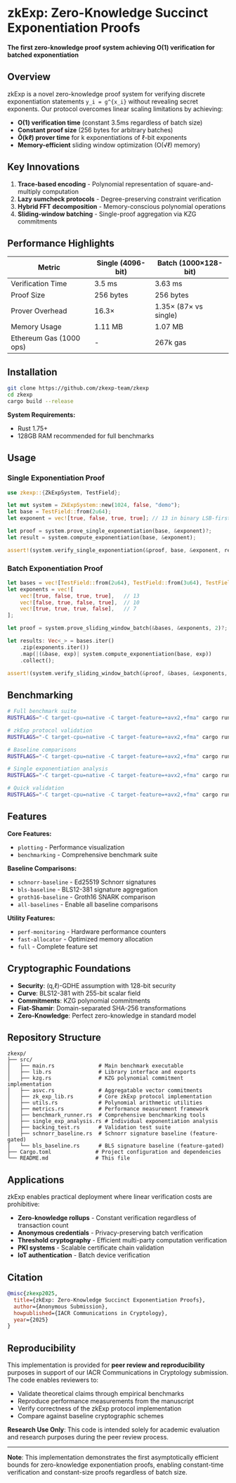 # zkExp: Zero-Knowledge Succinct Exponentiation Proofs

**The first zero-knowledge proof system achieving O(1) verification for batched exponentiation**

## Overview

zkExp is a novel zero-knowledge proof system for verifying discrete exponentiation statements `y_i = g^{x_i}` without revealing secret exponents. Our protocol overcomes linear scaling limitations by achieving:

- **O(1) verification time** (constant 3.5ms regardless of batch size)
- **Constant proof size** (256 bytes for arbitrary batches)  
- **Õ(kℓ) prover time** for k exponentiations of ℓ-bit exponents
- **Memory-efficient** sliding window optimization (O(√ℓ) memory)

## Key Innovations

1. **Trace-based encoding** - Polynomial representation of square-and-multiply computation
2. **Lazy sumcheck protocols** - Degree-preserving constraint verification  
3. **Hybrid FFT decomposition** - Memory-conscious polynomial operations
4. **Sliding-window batching** - Single-proof aggregation via KZG commitments

## Performance Highlights

| Metric                      | Single (4096-bit) | Batch (1000×128-bit) |
|-----------------------------|-------------------|----------------------|
| Verification Time           | 3.5 ms            | 3.63 ms              |
| Proof Size                  | 256 bytes         | 256 bytes            |
| Prover Overhead             | 16.3×             | 1.35× (87× vs single)|
| Memory Usage                | 1.11 MB           | 1.07 MB              |
| Ethereum Gas (1000 ops)     | -                 | 267k gas             |

## Installation

```bash
git clone https://github.com/zkexp-team/zkexp
cd zkexp
cargo build --release
```

**System Requirements:**
- Rust 1.75+
- 128GB RAM recommended for full benchmarks

## Usage

### Single Exponentiation Proof

```rust
use zkexp::{ZkExpSystem, TestField};

let mut system = ZkExpSystem::new(1024, false, "demo");
let base = TestField::from(2u64);
let exponent = vec![true, false, true, true]; // 13 in binary LSB-first

let proof = system.prove_single_exponentiation(base, &exponent)?;
let result = system.compute_exponentiation(base, &exponent);

assert!(system.verify_single_exponentiation(&proof, base, &exponent, result));
```

### Batch Exponentiation Proof

```rust
let bases = vec![TestField::from(2u64), TestField::from(3u64), TestField::from(5u64)];
let exponents = vec![
    vec![true, false, true, true],   // 13
    vec![false, true, false, true],  // 10  
    vec![true, true, true, false],   // 7
];

let proof = system.prove_sliding_window_batch(&bases, &exponents, 2)?;

let results: Vec<_> = bases.iter()
    .zip(exponents.iter())
    .map(|(&base, exp)| system.compute_exponentiation(base, exp))
    .collect();

assert!(system.verify_sliding_window_batch(&proof, &bases, &exponents, &results));
```

## Benchmarking

```bash
# Full benchmark suite
RUSTFLAGS="-C target-cpu=native -C target-feature=+avx2,+fma" cargo run --release --features full

# zkExp protocol validation
RUSTFLAGS="-C target-cpu=native -C target-feature=+avx2,+fma" cargo run --release zkexp

# Baseline comparisons
RUSTFLAGS="-C target-cpu=native -C target-feature=+avx2,+fma" cargo run --release --features all-baselines baselines

# Single exponentiation analysis  
RUSTFLAGS="-C target-cpu=native -C target-feature=+avx2,+fma" cargo run --release single-analysis

# Quick validation
RUSTFLAGS="-C target-cpu=native -C target-feature=+avx2,+fma" cargo run --release backing-quick
```

## Features

**Core Features:**
- `plotting` - Performance visualization
- `benchmarking` - Comprehensive benchmark suite

**Baseline Comparisons:**
- `schnorr-baseline` - Ed25519 Schnorr signatures
- `bls-baseline` - BLS12-381 signature aggregation
- `groth16-baseline` - Groth16 SNARK comparison
- `all-baselines` - Enable all baseline comparisons

**Utility Features:**
- `perf-monitoring` - Hardware performance counters
- `fast-allocator` - Optimized memory allocation
- `full` - Complete feature set

## Cryptographic Foundations

- **Security**: (q,ℓ)-GDHE assumption with 128-bit security
- **Curve**: BLS12-381 with 255-bit scalar field
- **Commitments**: KZG polynomial commitments
- **Fiat-Shamir**: Domain-separated SHA-256 transformations
- **Zero-Knowledge**: Perfect zero-knowledge in standard model

## Repository Structure

```
zkexp/
├── src/
│   ├── main.rs              # Main benchmark executable
│   ├── lib.rs               # Library interface and exports
│   ├── kzg.rs               # KZG polynomial commitment implementation
│   ├── asvc.rs              # Aggregatable vector commitments
│   ├── zk_exp_lib.rs        # Core zkExp protocol implementation
│   ├── utils.rs             # Polynomial arithmetic utilities
│   ├── metrics.rs           # Performance measurement framework
│   ├── benchmark_runner.rs  # Comprehensive benchmarking tools
│   ├── single_exp_analysis.rs # Individual exponentiation analysis
│   ├── backing_test.rs      # Validation test suite
│   ├── schnorr_baseline.rs  # Schnorr signature baseline (feature-gated)
│   └── bls_baseline.rs      # BLS signature baseline (feature-gated)
├── Cargo.toml              # Project configuration and dependencies
└── README.md               # This file
```

## Applications

zkExp enables practical deployment where linear verification costs are prohibitive:

- **Zero-knowledge rollups** - Constant verification regardless of transaction count
- **Anonymous credentials** - Privacy-preserving batch verification
- **Threshold cryptography** - Efficient multi-party computation verification
- **PKI systems** - Scalable certificate chain validation
- **IoT authentication** - Batch device verification

## Citation

```bibtex
@misc{zkexp2025,
  title={zkExp: Zero-Knowledge Succinct Exponentiation Proofs},
  author={Anonymous Submission},
  howpublished={IACR Communications in Cryptology},
  year={2025}
}
```

## Reproducibility

This implementation is provided for **peer review and reproducibility** purposes in support of our IACR Communications in Cryptology submission. The code enables reviewers to:

- Validate theoretical claims through empirical benchmarks
- Reproduce performance measurements from the manuscript
- Verify correctness of the zkExp protocol implementation
- Compare against baseline cryptographic schemes

**Research Use Only**: This code is intended solely for academic evaluation and research purposes during the peer review process.

---

**Note**: This implementation demonstrates the first asymptotically efficient bounds for zero-knowledge exponentiation proofs, enabling constant-time verification and constant-size proofs regardless of batch size.
